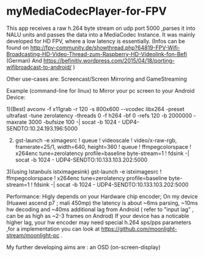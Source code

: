 # myMediaCodecPlayer-for-FPV
This app receives a raw h.264 byte stream on udp port 5000 ,parses it into NALU units and passes the data into a MediaCodec Instance.
It was mainly developed for HD FPV, where a low latency is essentially.
(Infos can be found on 
http://fpv-community.de/showthread.php?64819-FPV-Wifi-Broadcasting-HD-Video-Thread-zum-Raspberry-HD-Videolink-fon-Befi (German)
And https://befinitiv.wordpress.com/2015/04/18/porting-wifibroadcast-to-android/ )

Other use-cases are: Screencast/Screen Mirroring and GameStreaming 

Example (command-line for linux) to Mirror your pc screen to your Android Device:

1)(Best) avconv -f x11grab -r 120 -s 800x600 --vcodec libx264 -preset ultrafast -tune zerolatency -threads 0 -f h264 -bf 0 -refs 120 -b 2000000 -maxrate 3000 -bufsize 100 -| socat -b 1024 - UDP4-SENDTO:10.24.193.196:5000

2) gst-launch -e ximagesrc ! queue ! videoscale ! video/x-raw-rgb, framerate=25/1, width=640, height=360 ! queue ! ffmpegcolorspace ! x264enc tune=zerolatency profile=baseline byte-stream=1 ! fdsink -| socat -b 1024 - UDP4-SENDTO:10.133.103.202:5000

3)(using Istanbuls istximagesink) gst-launch -e istximagesrc ! ffmpegcolorspace ! x264enc tune=zerolatency profile=baseline byte-stream=1 ! fdsink -| socat -b 1024 - UDP4-SENDTO:10.133.103.202:5000


Performance: Higly depends on your Hardware chip encoder;
On my device (Huawei ascend p7 ; mali 450mp) the latency is about ~6ms parsing, ~10ms hw decoding and ~40ms additional lag from Android ( refer to "input lag" , can be as high as ~2-3 frames on Androd)
If your device has a  noticable higher lag, your hw encoder may need special h.264 sps/pps parameters ,for a implementation you can look at https://github.com/moonlight-stream/moonlight-pc  .

My further developing aims are : an OSD (on-screen-display)






